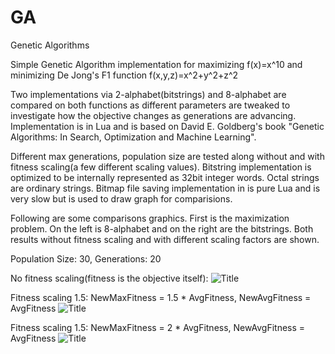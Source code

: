 # GA
Genetic Algorithms

Simple Genetic Algorithm implementation for maximizing f(x)=x^10 and minimizing De Jong's F1 function f(x,y,z)=x^2+y^2+z^2

Two implementations via 2-alphabet(bitstrings) and 8-alphabet are compared on both functions as different parameters are tweaked to investigate how the objective changes as generations are advancing. Implementation is in Lua and is based on David E. Goldberg's book "Genetic Algorithms: In Search, Optimization and Machine Learning".

Different max generations, population size are tested along without and with fitness scaling(a few different scaling values). Bitstring implementation is optimized to be internally represented as 32bit integer words. Octal strings are ordinary strings. Bitmap file saving implementation in is pure Lua and is very slow but is used to draw graph for comparisions.

Following are some comparisons graphics. First is the maximization problem. On the left is 8-alphabet and on the right are the bitstrings. Both results without fitness scaling and with different scaling factors are shown.

Population Size: 30, Generations: 20

No fitness scaling(fitness is the objective itself):
![](POP30_GEN20.bmp?raw=true "Title")

Fitness scaling 1.5: NewMaxFitness = 1.5 * AvgFitness, NewAvgFitness = AvgFitness
![](POP30_GEN20_SCALE1.50.bmp?raw=true "Title")

Fitness scaling 1.5: NewMaxFitness = 2 * AvgFitness, NewAvgFitness = AvgFitness
![](POP30_GEN20_SCALE1.50.bmp?raw=true "Title")
